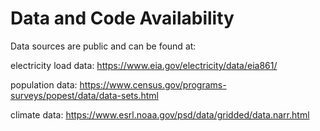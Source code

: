 # Data and Code Availability 

Data sources are public and can be found at:

electricity load data:
https://www.eia.gov/electricity/data/eia861/

population data:
https://www.census.gov/programs-surveys/popest/data/data-sets.html

climate data:
https://www.esrl.noaa.gov/psd/data/gridded/data.narr.html
